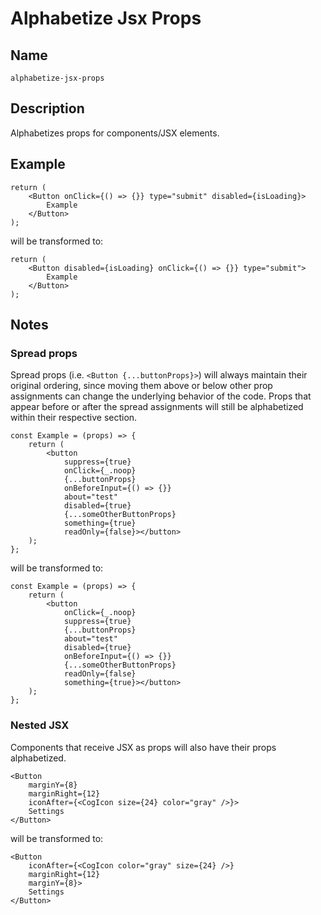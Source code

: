 # Alphabetize Jsx Props

## Name

`alphabetize-jsx-props`

## Description

Alphabetizes props for components/JSX elements.

## Example

```tsx
return (
    <Button onClick={() => {}} type="submit" disabled={isLoading}>
        Example
    </Button>
);
```

will be transformed to:

```tsx
return (
    <Button disabled={isLoading} onClick={() => {}} type="submit">
        Example
    </Button>
);
```

## Notes

### Spread props

Spread props (i.e. `<Button {...buttonProps}>`) will always maintain their original ordering, since moving them above or below other prop assignments can change the underlying behavior of the code. Props that appear before or after the spread assignments will still be alphabetized within their respective section.

```tsx
const Example = (props) => {
    return (
        <button
            suppress={true}
            onClick={_.noop}
            {...buttonProps}
            onBeforeInput={() => {}}
            about="test"
            disabled={true}
            {...someOtherButtonProps}
            something={true}
            readOnly={false}></button>
    );
};
```

will be transformed to:

```tsx
const Example = (props) => {
    return (
        <button
            onClick={_.noop}
            suppress={true}
            {...buttonProps}
            about="test"
            disabled={true}
            onBeforeInput={() => {}}
            {...someOtherButtonProps}
            readOnly={false}
            something={true}></button>
    );
};
```

### Nested JSX

Components that receive JSX as props will also have their props alphabetized.

```tsx
<Button
    marginY={8}
    marginRight={12}
    iconAfter={<CogIcon size={24} color="gray" />}>
    Settings
</Button>
```

will be transformed to:

```tsx
<Button
    iconAfter={<CogIcon color="gray" size={24} />}
    marginRight={12}
    marginY={8}>
    Settings
</Button>
```
